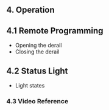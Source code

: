 ## 4. Operation

## 4.1 Remote Programming
* Opening the derail
* Closing the derail

## 4.2 Status Light
* Light states

### 4.3 Video Reference
